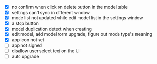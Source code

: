 - [x] no confirm when click on delete button in the model table
- [x] settings can't sync in different window
- [x] mode list not updated while edit model list in the settings window
- [x] a stop button
- [x] model duplication detect when creating
- [x] edit model, add model form upgrade, figure out mode type's meaning
- [x] app icon not set
- [ ] app not signed
- [ ] disallow user select text on the UI
- [ ] auto upgrade